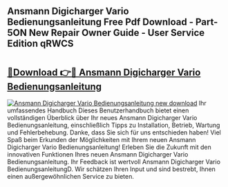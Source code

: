## Ansmann Digicharger Vario Bedienungsanleitung Free Pdf Download - Part-5ON New Repair Owner Guide - User Service Edition qRWCS

# <h2><a href="http://df0aumq.blite.top/?on=Ansmann+Digicharger+Vario+Bedienungsanleitung">🔗Download 👉🔴 Ansmann Digicharger Vario Bedienungsanleitung</a></h2>

[![Ansmann Digicharger Vario Bedienungsanleitung new download](https://i.imgur.com/lujVjoI.png)](http://df0aumq.blite.top/?on=Ansmann+Digicharger+Vario+Bedienungsanleitung)
Ihr umfassendes Handbuch Dieses Benutzerhandbuch bietet einen vollständigen Überblick über Ihr neues Ansmann Digicharger Vario Bedienungsanleitung, einschließlich Tipps zu Installation, Betrieb, Wartung und Fehlerbehebung. Danke, dass Sie sich für uns entschieden haben! Viel Spaß beim Erkunden der Möglichkeiten mit Ihrem neuen Ansmann Digicharger Vario Bedienungsanleitung! Erleben Sie die Zukunft mit den innovativen Funktionen Ihres neuen Ansmann Digicharger Vario Bedienungsanleitung. Ihr Feedback ist wertvoll Ansmann Digicharger Vario BedienungsanleitungD. Wir schätzen Ihren Input und sind bestrebt, Ihnen einen außergewöhnlichen Service zu bieten.
